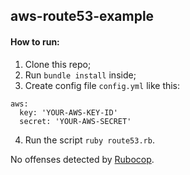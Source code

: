 ## aws-route53-example

#### How to run:

1. Clone this repo;
2. Run `bundle install` inside;
3. Create config file `config.yml` like this:
  ```
  aws:
    key: 'YOUR-AWS-KEY-ID'
    secret: 'YOUR-AWS-SECRET'

  ```
4. Run the script `ruby route53.rb`.

No offenses detected by [Rubocop][rubocop_link].

[rubocop_link]: https://github.com/bbatsov/rubocop
